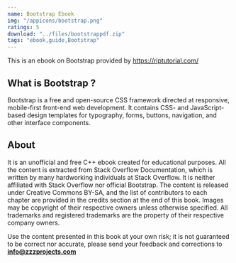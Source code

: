 ```yaml
---
name: Bootstrap Ebook
img: "/appicons/bootstrap.png"
ratings: 5
download: "../files/bootstrappdf.zip"
tags: "ebook,guide,Bootstrap"
---
```


This is an ebook on Bootstrap provided by <a href="https://riptutorial.com/" >https://riptutorial.com/</a>

## What is Bootstrap ?

Bootstrap is a free and open-source CSS framework directed at responsive, mobile-first front-end web development. It contains CSS- and JavaScript-based design templates for typography, forms, buttons, navigation, and other interface components.

## About

It is an unofficial and free C++ ebook created for educational purposes. All the content is
extracted from Stack Overflow Documentation, which is written by many hardworking individuals at
Stack Overflow. It is neither affiliated with Stack Overflow nor official Bootstrap.
The content is released under Creative Commons BY-SA, and the list of contributors to each
chapter are provided in the credits section at the end of this book. Images may be copyright of
their respective owners unless otherwise specified. All trademarks and registered trademarks are
the property of their respective company owners.

Use the content presented in this book at your own risk; it is not guaranteed to be correct nor
accurate, please send your feedback and corrections to **info@zzzprojects.com**
